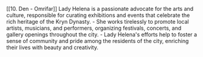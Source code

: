 [[10. Den - Omrifar]]
Lady Helena is a passionate advocate for the arts and culture, responsible for curating exhibitions and events that celebrate the rich heritage of the Kryn Dynasty.
    - She works tirelessly to promote local artists, musicians, and performers, organizing festivals, concerts, and gallery openings throughout the city.
    - Lady Helena's efforts help to foster a sense of community and pride among the residents of the city, enriching their lives with beauty and creativity.